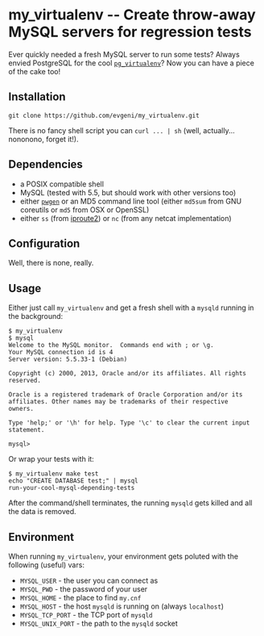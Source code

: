 my_virtualenv -- Create throw-away MySQL servers for regression tests
=====================================================================

Ever quickly needed a fresh MySQL server to run some tests?
Always envied PostgreSQL for the cool [`pg_virtualenv`][pve]?
Now you can have a piece of the cake too!

Installation
------------

`git clone https://github.com/evgeni/my_virtualenv.git`

There is no fancy shell script you can `curl ... | sh` (well, actually... nononono, forget it!).

Dependencies
------------

 * a POSIX compatible shell
 * MySQL (tested with 5.5, but should work with other versions too)
 * either [`pwgen`][pwgen] or an MD5 command line tool (either `md5sum` from GNU coreutils or `md5` from OSX or OpenSSL)
 * either `ss` (from [iproute2][iproute2]) or `nc` (from any netcat implementation)

Configuration
-------------

Well, there is none, really.

Usage
-----

Either just call `my_virtualenv` and get a fresh shell with a `mysqld` running in the background:

    $ my_virtualenv
    $ mysql
    Welcome to the MySQL monitor.  Commands end with ; or \g.
    Your MySQL connection id is 4
    Server version: 5.5.33-1 (Debian)

    Copyright (c) 2000, 2013, Oracle and/or its affiliates. All rights reserved.

    Oracle is a registered trademark of Oracle Corporation and/or its
    affiliates. Other names may be trademarks of their respective
    owners.

    Type 'help;' or '\h' for help. Type '\c' to clear the current input statement.

    mysql> 

Or wrap your tests with it:

    $ my_virtualenv make test
    echo "CREATE DATABASE test;" | mysql
    run-your-cool-mysql-depending-tests

After the command/shell terminates, the running `mysqld` gets killed and all the data is removed.

Environment
-----------

When running `my_virtualenv`, your environment gets poluted with the following (useful) vars:

 * `MYSQL_USER` - the user you can connect as
 * `MYSQL_PWD` - the password of your user
 * `MYSQL_HOME` - the place to find `my.cnf`
 * `MYSQL_HOST` - the host `mysqld` is running on (always `localhost`)
 * `MYSQL_TCP_PORT` - the TCP port of `mysqld`
 * `MYSQL_UNIX_PORT` - the path to the `mysqld` socket


[pve]: https://alioth.debian.org/scm/loggerhead/pkg-postgresql/postgresql-common/trunk/view/head:/pg_virtualenv
[pwgen]: http://sourceforge.net/projects/pwgen/
[iproute2]: https://www.kernel.org/pub/linux/utils/net/iproute2/
